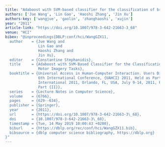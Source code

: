 ```yaml
---
title: "Adaboost with SVM-based classifier for the classification of brain motor imagery tasks"
authors: ['Jue Wang', 'Lin Gao', 'Haoshi Zhang', 'Jin Xu']
authors-key: ['wangjue', 'gaolin', 'zhanghaoshi', 'xujin']
year: "2011"
article-link: "https://doi.org/10.1007/978-3-642-21663-3_68"
venue: "HCI"
bibex: "@inproceedings{DBLP:conf/hci/WangGZX11,
  author    = {Jue Wang and
               Lin Gao and
               Haoshi Zhang and
               Jin Xu},
  editor    = {Constantine Stephanidis},
  title     = {Adaboost with SVM-Based Classifier for the Classification of Brain
               Motor Imagery Tasks},
  booktitle = {Universal Access in Human-Computer Interaction. Users Diversity -
               6th International Conference, {UAHCI} 2011, Held as Part of {HCI}
               International 2011, Orlando, FL, USA, July 9-14, 2011, Proceedings,
               Part {II}},
  series    = {Lecture Notes in Computer Science},
  volume    = {6766},
  pages     = {629--634},
  publisher = {Springer},
  year      = {2011},
  url       = {https://doi.org/10.1007/978-3-642-21663-3\_68},
  doi       = {10.1007/978-3-642-21663-3\_68},
  timestamp = {Tue, 14 May 2019 10:00:43 +0200},
  biburl    = {https://dblp.org/rec/conf/hci/WangGZX11.bib},
  bibsource = {dblp computer science bibliography, https://dblp.org}
}"
---
```


